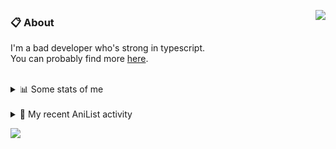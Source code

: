 <a href="https://discord.com/users/338718840873811979"><img align="right" src="https://lanyard-profile-readme.vercel.app/api/338718840873811979" /></a>

### 📋 About

I'm a bad developer who's strong in typescript. \
You can probably find more [here](https://pxseu.com/about).
<!--
### 🦊Fox

![](https://pxseu.loves.moe/2ELJv3at3.gif)

### 📱 Contact

[🌐 website](https://www.pxseu.com) \
[📧 email](mailto:contact.pxseu@gmail.com)
-->

<br />

<details>
  <summary>📊 Some stats of me</summary>
  
![My github stats!](https://github-readme-stats.vercel.app/api?username=pxseu&show_icons=true&theme=radical&custom_title=My%20Github%20Stats:&line_height=33&include_all_commits=true) 
![My top langauges](https://github-readme-stats.vercel.app/api/top-langs?username=pxseu&show_icons=true&theme=radical&custom_title=My%20most%20used%20languages:&layout=compact&card_width=445) 
</details>

<br />

<details>
  <summary>🌸 My recent AniList activity</summary>
  
<!-- ANILIST_ACTIVITY:start -->

-   📺 Watched episode 4 of [Remake Our Life!](https://anilist.co/anime/114065) (18:15, 24 July 2021)
-   📺 Watched episode 3 of [The aquatope on white sand](https://anilist.co/anime/128545) (17:54, 24 July 2021)
-   📺 Watched episode 4 of [Girlfriend, Girlfriend](https://anilist.co/anime/126192) (17:27, 24 July 2021)
-   📖 Plans to read [Menhera Shoujo Kurumi-chan.](https://anilist.co/manga/118584) (06:55, 24 July 2021)
-   📺 Watched episode 92 - 94 of [Naruto: Shippuden](https://anilist.co/anime/1735) (16:27, 22 July 2021)

<!-- ANILIST_ACTIVITY:end -->
</details>



![](https://komarev.com/ghpvc/?username=pxseu&color=ff69b4)


